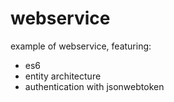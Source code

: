 # webservice

example of webservice, featuring:

- es6
- entity architecture
- authentication with jsonwebtoken